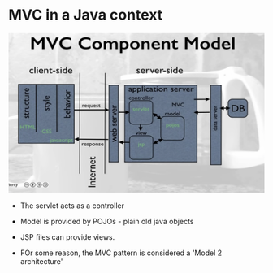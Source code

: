 # MVC in a Java context

![mvc-java](/java/images/2019/03/mvc-java.png)

* The servlet acts as a controller
* Model is provided by POJOs - plain old java objects
* JSP files can provide views.

* FOr some reason, the MVC pattern is considered a 'Model 2 architecture'
